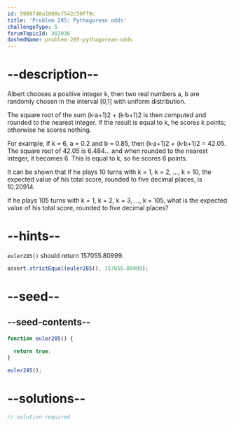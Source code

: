 ```yaml
---
id: 5900f48a1000cf542c50ff9c
title: 'Problem 285: Pythagorean odds'
challengeType: 5
forumTopicId: 301936
dashedName: problem-285-pythagorean-odds
---
```


# --description--

Albert chooses a positive integer k, then two real numbers a, b are randomly chosen in the interval \[0,1] with uniform distribution.

The square root of the sum (k·a+1)2 + (k·b+1)2 is then computed and rounded to the nearest integer. If the result is equal to k, he scores k points; otherwise he scores nothing.

For example, if k = 6, a = 0.2 and b = 0.85, then (k·a+1)2 + (k·b+1)2 = 42.05. The square root of 42.05 is 6.484... and when rounded to the nearest integer, it becomes 6. This is equal to k, so he scores 6 points.

It can be shown that if he plays 10 turns with k = 1, k = 2, ..., k = 10, the expected value of his total score, rounded to five decimal places, is 10.20914.

If he plays 105 turns with k = 1, k = 2, k = 3, ..., k = 105, what is the expected value of his total score, rounded to five decimal places?

# --hints--

`euler285()` should return 157055.80999.

```js
assert.strictEqual(euler285(), 157055.80999);
```

# --seed--

## --seed-contents--

```js
function euler285() {

  return true;
}

euler285();
```

# --solutions--

```js
// solution required
```
